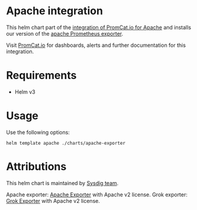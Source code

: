 # Apache integration
This helm chart part of the [integration of PromCat.io for Apache](https://promcat.io/apps/apache) and installs our version of the [apache Prometheus exporter](https://github.com/Lusitaniae/apache_exporter).

Visit [PromCat.io](https://promcat.io/apps/apache) for dashboards, alerts and further documentation for this integration. 

# Requirements
* Helm v3

# Usage

Use the following options: 
```
helm template apache ./charts/apache-exporter
```
# Attributions
This helm chart is maintained by [Sysdig team](https://sysdig.com/).

Apache exporter: [Apache Exporter](https://github.com/Lusitaniae/apache_exporter) with Apache v2 license. 
Grok exporter: [Grok Exporter](https://github.com/fstab/grok_exporter) with Apache v2 license. 